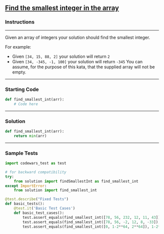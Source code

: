 ## [Find the smallest integer in the array](https://www.codewars.com/kata/55a2d7ebe362935a210000b2)

### Instructions

---

Given an array of integers your solution should find the smallest integer.

For example:

- Given `[34, 15, 88, 2]` your solution will return `2`
- Given `[34, -345, -1, 100]` your solution will return `-345`
You can assume, for the purpose of this kata, that the supplied array will not be empty.

---

### Starting Code


```python
def find_smallest_int(arr):
    # Code here
```

---

### Solution


```python
def find_smallest_int(arr):
    return min(arr)
```

---

### Sample Tests

```python
import codewars_test as test

# for backward compatibility
try:
    from solution import findSmallestInt as find_smallest_int
except ImportError:
    from solution import find_smallest_int

@test.describe("Fixed Tests")
def basic_tests():
    @test.it('Basic Test Cases')
    def basic_test_cases():
        test.assert_equals(find_smallest_int([78, 56, 232, 12, 11, 43]), 11)
        test.assert_equals(find_smallest_int([78, 56, -2, 12, 8, -33]), -33)
        test.assert_equals(find_smallest_int([0, 1-2**64, 2**64]), 1-2**64)
```
